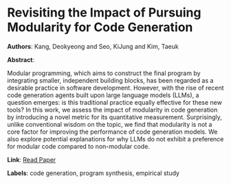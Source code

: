 # Revisiting the Impact of Pursuing Modularity for Code Generation

**Authors**: Kang, Deokyeong and Seo, KiJung and Kim, Taeuk

**Abstract**:

Modular programming, which aims to construct the final program by integrating smaller, independent building blocks, has been regarded as a desirable practice in software development. However, with the rise of recent code generation agents built upon large language models (LLMs), a question emerges: is this traditional practice equally effective for these new tools? In this work, we assess the impact of modularity in code generation by introducing a novel metric for its quantitative measurement. Surprisingly, unlike conventional wisdom on the topic, we find that modularity is not a core factor for improving the performance of code generation models. We also explore potential explanations for why LLMs do not exhibit a preference for modular code compared to non-modular code.

**Link**: [Read Paper](https://aclanthology.org/2024.findings-emnlp.676)

**Labels**: code generation, program synthesis, empirical study

